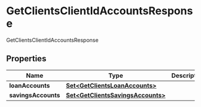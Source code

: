 

# GetClientsClientIdAccountsResponse

GetClientsClientIdAccountsResponse

## Properties

| Name | Type | Description | Notes |
|------------ | ------------- | ------------- | -------------|
|**loanAccounts** | [**Set&lt;GetClientsLoanAccounts&gt;**](GetClientsLoanAccounts.md) |  |  [optional] |
|**savingsAccounts** | [**Set&lt;GetClientsSavingsAccounts&gt;**](GetClientsSavingsAccounts.md) |  |  [optional] |



